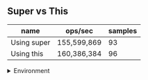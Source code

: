 ## Super vs This

|name|ops/sec|samples|
|-|-|-|
|Using super|155,599,869|93|
|Using this|160,386,384|96|


<details>
<summary>Environment</summary>

* __Machine:__ linux x64 | 4 vCPUs | 7.6GB Mem
* __Run:__ Wed Nov 08 2023 00:05:57 GMT+0000 (Coordinated Universal Time)
</details>

<!--
{"environment":{"platform":"linux","arch":"x64","cpus":4,"totalMemory":7.6085662841796875},"benchmarks":[{"name":"Using super","opsSec":155599869.17281806,"samples":7},{"name":"Using this","opsSec":160386383.93250486,"samples":8}]}-->

